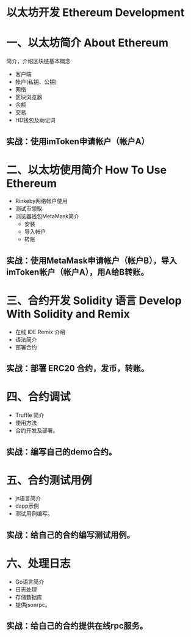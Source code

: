 # 以太坊开发 Ethereum Development

# 一、以太坊简介 About Ethereum
简介，介绍区块链基本概念

- 客户端
- 帐户(私钥、公钥)
- 网络
- 区块浏览器
- 余额
- 交易
- HD钱包及助记词

## 实战：使用imToken申请帐户（帐户A）

# 二、以太坊使用简介 How To Use Ethereum

- Rinkeby网络帐户使用
- 测试币领取
- 浏览器钱包MetaMask简介
  - 安装
  - 导入帐户
  - 转账

## 实战：使用MetaMask申请帐户（帐户B），导入imToken帐户（帐户A），用A给B转账。

# 三、合约开发 Solidity 语言 Develop With Solidity and Remix

- 在线 IDE Remix 介绍
- 语法简介
- 部署合约

## 实战：部署 ERC20 合约，发币，转账。

# 四、合约调试

- Truffle 简介
- 使用方法
- 合约开发及部署。

## 实战：编写自己的demo合约。

# 五、合约测试用例

- js语言简介
- dapp示例
- 测试用例编写。

## 实战：给自己的合约编写测试用例。

# 六、处理日志

- Go语言简介
- 日志处理
- 存储数据库
- 提供jsonrpc。

## 实战：给自己的合约提供在线rpc服务。
